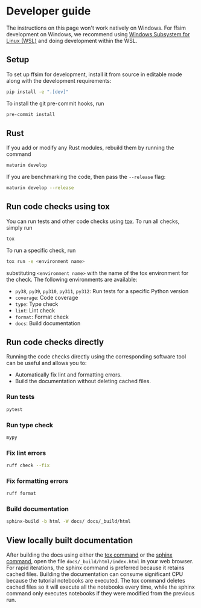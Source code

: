 # Developer guide

The instructions on this page won't work natively on Windows. For ffsim development on Windows, we recommend using [Windows Subsystem for Linux (WSL)](https://learn.microsoft.com/en-us/windows/wsl/) and doing development within the WSL.

## Setup

To set up ffsim for development, install it from source in editable mode along with the development requirements:

```bash
pip install -e ".[dev]"
```

To install the git pre-commit hooks, run

```bash
pre-commit install
```

## Rust

If you add or modify any Rust modules, rebuild them by running the command

```bash
maturin develop
```

If you are benchmarking the code, then pass the `--release` flag:

```bash
maturin develop --release
```

## Run code checks using tox

You can run tests and other code checks using [tox](https://tox.wiki/en/latest/).
To run all checks, simply run

```bash
tox
```

To run a specific check, run

```bash
tox run -e <environment name>
```

substituting `<environment name>` with the name of the tox environment for the check. The following environments are available:

- `py38`, `py39`, `py310`, `py311`, `py312`: Run tests for a specific Python version
- `coverage`: Code coverage
- `type`: Type check
- `lint`: Lint check
- `format`: Format check
- `docs`: Build documentation

## Run code checks directly

Running the code checks directly using the corresponding software tool can be useful and allows you to:

- Automatically fix lint and formatting errors.
- Build the documentation without deleting cached files.

### Run tests

```bash
pytest
```

### Run type check

```bash
mypy
```

### Fix lint errors

```bash
ruff check --fix
```

### Fix formatting errors

```bash
ruff format
```

### Build documentation

```bash
sphinx-build -b html -W docs/ docs/_build/html
```

## View locally built documentation

After building the docs using either the [tox command](#run-code-checks-using-tox) or the [sphinx command](#build-documentation), open the file `docs/_build/html/index.html` in your web browser. For rapid iterations, the sphinx command is preferred because it retains cached files.
Building the documentation can consume significant CPU because the tutorial notebooks are executed.
The tox command deletes cached files so it will execute all the notebooks every time, while the sphinx command only executes notebooks if they were modified from the previous run.
